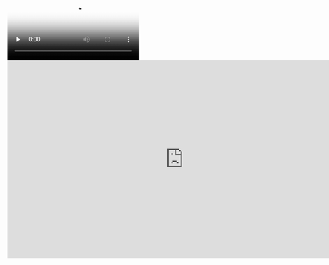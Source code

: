 
<video id="video" controls="" preload="none" poster="http://om2bks7xs.bkt.clouddn.com/2017-08-26-Markdown-Advance-Video.jpg">
<source id="mp4" src="https://www.bilibili.com/video/av59669316/?p=3" type="video/mp4">
</video>

<iframe 
    height=450 
    width=800 
    src="https://www.bilibili.com/video/av59669316/?p=3" 
    frameborder=0 
    allowfullscreen>
</iframe>

